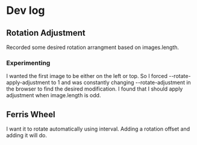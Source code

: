 # Dev log

## Rotation Adjustment

Recorded some desired rotation arrangment based on images.length.

### Experimenting

I wanted the first image to be either on the left or top. So I forced --rotate-apply-adjustment to 1 and was constantly changing --rotate-adjustment in the browser to find the desired modification. I found that I should apply adjustment when image.length is odd.

## Ferris Wheel

I want it to rotate automatically using interval. Adding a rotation offset and adding it will do.
